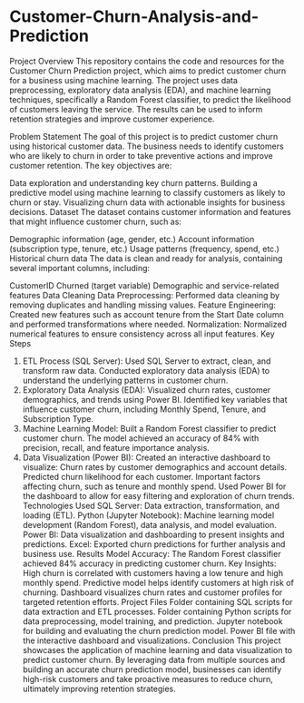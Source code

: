 # Customer-Churn-Analysis-and-Prediction
Project Overview
This repository contains the code and resources for the Customer Churn Prediction project, which aims to predict customer churn for a business using machine learning. The project uses data preprocessing, exploratory data analysis (EDA), and machine learning techniques, specifically a Random Forest classifier, to predict the likelihood of customers leaving the service. The results can be used to inform retention strategies and improve customer experience.

Problem Statement
The goal of this project is to predict customer churn using historical customer data. The business needs to identify customers who are likely to churn in order to take preventive actions and improve customer retention. The key objectives are:

Data exploration and understanding key churn patterns.
Building a predictive model using machine learning to classify customers as likely to churn or stay.
Visualizing churn data with actionable insights for business decisions.
Dataset
The dataset contains customer information and features that might influence customer churn, such as:

Demographic information (age, gender, etc.)
Account information (subscription type, tenure, etc.)
Usage patterns (frequency, spend, etc.)
Historical churn data
The data is clean and ready for analysis, containing several important columns, including:

CustomerID
Churned (target variable)
Demographic and service-related features
Data Cleaning
Data Preprocessing: Performed data cleaning by removing duplicates and handling missing values.
Feature Engineering: Created new features such as account tenure from the Start Date column and performed transformations where needed.
Normalization: Normalized numerical features to ensure consistency across all input features.
Key Steps
1. ETL Process (SQL Server):
Used SQL Server to extract, clean, and transform raw data.
Conducted exploratory data analysis (EDA) to understand the underlying patterns in customer churn.
2. Exploratory Data Analysis (EDA):
Visualized churn rates, customer demographics, and trends using Power BI.
Identified key variables that influence customer churn, including Monthly Spend, Tenure, and Subscription Type.
3. Machine Learning Model:
Built a Random Forest classifier to predict customer churn.
The model achieved an accuracy of 84% with precision, recall, and feature importance analysis.
4. Data Visualization (Power BI):
Created an interactive dashboard to visualize:
Churn rates by customer demographics and account details.
Predicted churn likelihood for each customer.
Important factors affecting churn, such as tenure and monthly spend.
Used Power BI for the dashboard to allow for easy filtering and exploration of churn trends.
Technologies Used
SQL Server: Data extraction, transformation, and loading (ETL).
Python (Jupyter Notebook): Machine learning model development (Random Forest), data analysis, and model evaluation.
Power BI: Data visualization and dashboarding to present insights and predictions.
Excel: Exported churn predictions for further analysis and business use.
Results
Model Accuracy: The Random Forest classifier achieved 84% accuracy in predicting customer churn.
Key Insights:
High churn is correlated with customers having a low tenure and high monthly spend.
Predictive model helps identify customers at high risk of churning.
Dashboard visualizes churn rates and customer profiles for targeted retention efforts.
Project Files
Folder containing SQL scripts for data extraction and ETL processes.
Folder containing Python scripts for data preprocessing, model training, and prediction.
Jupyter notebook for building and evaluating the churn prediction model.
Power BI file with the interactive dashboard and visualizations.
Conclusion
This project showcases the application of machine learning and data visualization to predict customer churn. By leveraging data from multiple sources and building an accurate churn prediction model, businesses can identify high-risk customers and take proactive measures to reduce churn, ultimately improving retention strategies.
